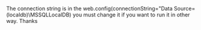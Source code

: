 The connection string is in the web.config(connectionString="Data Source=(localdb)\MSSQLLocalDB) you must change it if you want to run it in other way.
Thanks
